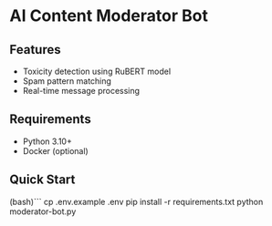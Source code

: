 # AI Content Moderator Bot

## Features
- Toxicity detection using RuBERT model
- Spam pattern matching
- Real-time message processing

## Requirements
- Python 3.10+
- Docker (optional)

## Quick Start
(bash)```
cp .env.example .env
pip install -r requirements.txt
python moderator-bot.py
